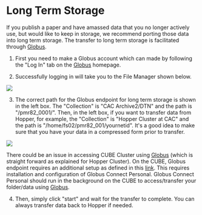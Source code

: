 # Long Term Storage 

If you publish a paper and have amassed data that you no longer actively use, but would like to keep in storage, we recommend porting those data into long term storage. The transfer to long term storage is facilitated through [Globus](https://www.globus.org/).

1. First you need to make a Globus account which can made by following the "Log In" tab on the [Globus](https://www.globus.org/) homepage. 

2. Successfully logging in will take you to the File Manager shown below.


![](../images/globus1.png)


3. The correct path for the Globus endpoint for long term storage is shown in the left box. The "Collection" is "CAC Archive2/DTN" and the path is "/pmr82_0001/". Then, in the left box, if you want to transfer data from Hopper, for example, the "Collection" is "Hopper Cluster at CAC" and the path is "/home/fs02/pmr82_001/yournetid". It's a good idea to make sure that you have your data in a compressed form prior to transfer.   

![](../images/globus2.png)

There could be an issue in accessing CUBE Cluster using [Globus](https://www.globus.org/) (which is straight forward as explained for Hopper Cluster). On the CUBE, Globus endpoint requires an additional setup as defined in this [link](https://docs.globus.org/globus-connect-personal/install/linux/). This requires installation and configuration of Globus Connect Personal. Globus Connect Personal should run in the background on the CUBE to access/transfer your folder/data using [Globus](https://www.globus.org/). 

4. Then, simply click "start" and wait for the transfer to complete. You can always transfer data back to Hopper if needed. 

